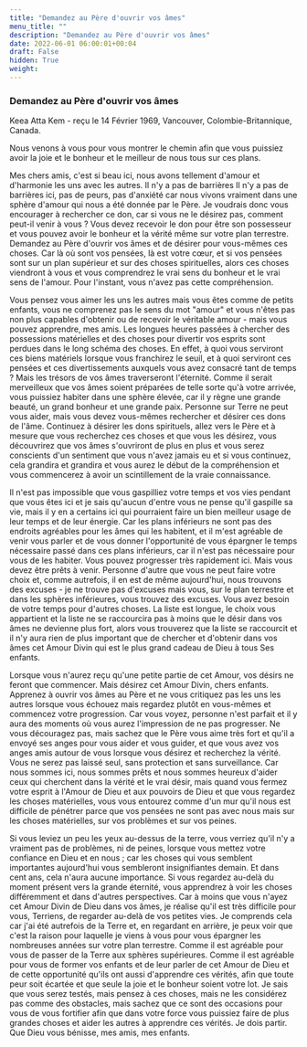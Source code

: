 ```yaml
---
title: "Demandez au Père d'ouvrir vos âmes"
menu_title: ""
description: "Demandez au Père d'ouvrir vos âmes"
date: 2022-06-01 06:00:01+00:04
draft: False
hidden: True
weight:
---
```

### Demandez au Père d'ouvrir vos âmes

Keea Atta Kem - reçu le 14 Février 1969, Vancouver, Colombie-Britannique, Canada.

Nous venons à vous pour vous montrer le chemin afin que vous puissiez avoir la joie et le bonheur et le meilleur de nous tous sur ces plans.

Mes chers amis, c'est si beau ici, nous avons tellement d'amour et d'harmonie les uns avec les autres. Il n'y a pas de barrières Il n'y a pas de barrières ici, pas de peurs, pas d'anxiété car nous vivons vraiment dans une sphère d'amour qui nous a été donnée par le Père. Je voudrais donc vous encourager à rechercher ce don, car si vous ne le désirez pas, comment peut-il venir à vous ? Vous devez recevoir le don pour être son possesseur et vous pouvez avoir le bonheur et la vérité même sur votre plan terrestre. Demandez au Père d'ouvrir vos âmes et de désirer pour vous-mêmes ces choses. Car là où sont vos pensées, là est votre cœur, et si vos pensées sont sur un plan supérieur et sur des choses spirituelles, alors ces choses viendront à vous et vous comprendrez le vrai sens du bonheur et le vrai sens de l'amour. Pour l'instant, vous n'avez pas cette compréhension. 

Vous pensez vous aimer les uns les autres mais vous êtes comme de petits enfants, vous ne comprenez pas le sens du mot "amour" et vous n'êtes pas non plus capables d'obtenir ou de recevoir le véritable amour - mais vous pouvez apprendre, mes amis. Les longues heures passées à chercher des possessions matérielles et des choses pour divertir vos esprits sont perdues dans le long schéma des choses. En effet, à quoi vous serviront ces biens matériels lorsque vous franchirez le seuil, et à quoi serviront ces pensées et ces divertissements auxquels vous avez consacré tant de temps ? Mais les trésors de vos âmes traverseront l'éternité. Comme il serait merveilleux que vos âmes soient préparées de telle sorte qu'à votre arrivée, vous puissiez habiter dans une sphère élevée, car il y règne une grande beauté, un grand bonheur et une grande paix. Personne sur Terre ne peut vous aider, mais vous devez vous-mêmes rechercher et désirer ces dons de l'âme. Continuez à désirer les dons spirituels, allez vers le Père et à mesure que vous recherchez ces choses et que vous les désirez, vous découvrirez que vos âmes s'ouvriront de plus en plus et vous serez conscients d'un sentiment que vous n'avez jamais eu et si vous continuez, cela grandira et grandira et vous aurez le début de la compréhension et vous commencerez à avoir un scintillement de la vraie connaissance.

Il n'est pas impossible que vous gaspilliez votre temps et vos vies pendant que vous êtes ici et je sais qu'aucun d'entre vous ne pense qu'il gaspille sa vie, mais il y en a certains ici qui pourraient faire un bien meilleur usage de leur temps et de leur énergie. Car les plans inférieurs ne sont pas des endroits agréables pour les âmes qui les habitent, et il m'est agréable de venir vous parler et de vous donner l'opportunité de vous épargner le temps nécessaire passé dans ces plans inférieurs, car il n'est pas nécessaire pour vous de les habiter. Vous pouvez progresser très rapidement ici. Mais vous devez être prêts à venir. Personne d'autre que vous ne peut faire votre choix et, comme autrefois, il en est de même aujourd'hui, nous trouvons des excuses - je ne trouve pas d'excuses mais vous, sur le plan terrestre et dans les sphères inférieures, vous trouvez des excuses. Vous avez besoin de votre temps pour d'autres choses. La liste est longue, le choix vous appartient et la liste ne se raccourcira pas à moins que le désir dans vos âmes ne devienne plus fort, alors vous trouverez que la liste se raccourcit et il n'y aura rien de plus important que de chercher et d'obtenir dans vos âmes cet Amour Divin qui est le plus grand cadeau de Dieu à tous Ses enfants.

Lorsque vous n'aurez reçu qu'une petite partie de cet Amour, vos désirs ne feront que commencer. Mais désirez cet Amour Divin, chers enfants. Apprenez à ouvrir vos âmes au Père et ne vous critiquez pas les uns les autres lorsque vous échouez mais regardez plutôt en vous-mêmes et commencez votre progression. Car vous voyez, personne n'est parfait et il y aura des moments où vous aurez l'impression de ne pas progresser. Ne vous découragez pas, mais sachez que le Père vous aime très fort et qu'il a envoyé ses anges pour vous aider et vous guider, et que vous avez vos anges amis autour de vous lorsque vous désirez et recherchez la vérité. Vous ne serez pas laissé seul, sans protection et sans surveillance. Car nous sommes ici, nous sommes prêts et nous sommes heureux d'aider ceux qui cherchent dans la vérité et le vrai désir, mais quand vous fermez votre esprit à l'Amour de Dieu et aux pouvoirs de Dieu et que vous regardez les choses matérielles, vous vous entourez comme d'un mur qu'il nous est difficile de pénétrer parce que vos pensées ne sont pas avec nous mais sur les choses matérielles, sur vos problèmes et sur vos peines. 

Si vous leviez un peu les yeux au-dessus de la terre, vous verriez qu'il n'y a vraiment pas de problèmes, ni de peines, lorsque vous mettez votre confiance en Dieu et en nous ; car les choses qui vous semblent importantes aujourd'hui vous sembleront insignifiantes demain. Et dans cent ans, cela n'aura aucune importance. Si vous regardez au-delà du moment présent vers la grande éternité, vous apprendrez à voir les choses différemment et dans d'autres perspectives. Car à moins que vous n'ayez cet Amour Divin de Dieu dans vos âmes, je réalise qu'il est très difficile pour vous, Terriens, de regarder au-delà de vos petites vies. Je comprends cela car j'ai été autrefois de la Terre et, en regardant en arrière, je peux voir que c'est la raison pour laquelle je viens à vous pour vous épargner les nombreuses années sur votre plan terrestre. Comme il est agréable pour vous de passer de la Terre aux sphères supérieures. Comme il est agréable pour vous de former vos enfants et de leur parler de cet Amour de Dieu et de cette opportunité qu'ils ont aussi d'apprendre ces vérités, afin que toute peur soit écartée et que seule la joie et le bonheur soient votre lot. Je sais que vous serez testés, mais pensez à ces choses, mais ne les considérez pas comme des obstacles, mais sachez que ce sont des occasions pour vous de vous fortifier afin que dans votre force vous puissiez faire de plus grandes choses et aider les autres à apprendre ces vérités. Je dois partir. Que Dieu vous bénisse, mes amis, mes enfants.
